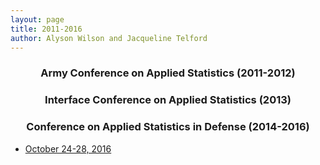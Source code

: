 ```yaml
---
layout: page
title: 2011-2016
author: Alyson Wilson and Jacqueline Telford
---
```

<div align="center"><h3>Army Conference on Applied Statistics (2011-2012)</h3></div>
<div align="center"><h3>Interface Conference on Applied Statistics (2013)</h3></div>
<div align="center"><h3>Conference on Applied Statistics in Defense (2014-2016)</h3></div>

- [October 24-28, 2016](CASD2016/ind16)
